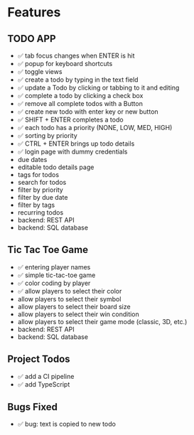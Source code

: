 # Features

## TODO APP

- ✅ tab focus changes when ENTER is hit
- ✅ popup for keyboard shortcuts
- ✅ toggle views
- ✅ create a todo by typing in the text field
- ✅ update a Todo by clicking or tabbing to it and editing
- ✅ complete a todo by clicking a check box
- ✅ remove all complete todos with a Button
- ✅ create new todo with enter key or new button
- ✅ SHIFT + ENTER completes a todo
- ✅ each todo has a priority (NONE, LOW, MED, HIGH)
- ✅ sorting by priority
- ✅ CTRL + ENTER brings up todo details
- ✅ login page with dummy credentials
- due dates
- editable todo details page
- tags for todos
- search for todos
- filter by priority
- filter by due date
- filter by tags
- recurring todos
- backend: REST API
- backend: SQL database

## Tic Tac Toe Game

- ✅ entering player names
- ✅ simple tic-tac-toe game
- ✅ color coding by player
- ✅ allow players to select their color
- allow players to select their symbol
- allow players to select their board size
- allow players to select their win condition
- allow players to select their game mode (classic, 3D, etc.)
- backend: REST API
- backend: SQL database

## Project Todos

- ✅ add a CI pipeline
- ✅ add TypeScript

## Bugs Fixed

- ✅ bug: text is copied to new todo
